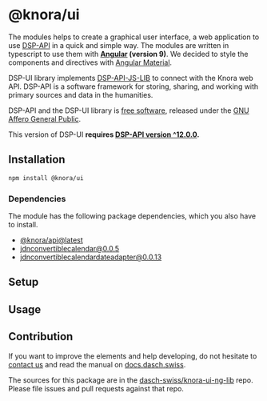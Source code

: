 # @knora/ui

The modules helps to create a graphical user interface, a web application to use [DSP-API](https://api.knora.org) in a quick and simple way. The modules are written in typescript to use them with **[Angular](https://angular.io) (version 9)**. We decided to style the components and directives with [Angular Material](https://material.angular.io).

DSP-UI library implements [DSP-API-JS-LIB](https://www.npmjs.com/package/@knora/api) to connect with the Knora web API. DSP-API is a software framework for storing, sharing, and working with primary sources and data in the humanities.

DSP-API and the DSP-UI library is [free software](http://www.gnu.org/philosophy/free-sw.en.html), released under the [GNU Affero General Public](http://www.gnu.org/licenses/agpl-3.0.en.html).

This version of DSP-UI **requires [DSP-API version ^12.0.0](https://github.com/dasch-swiss/knora-api/releases/tag/v12.0.0).**

## Installation

```bash
npm install @knora/ui
```

### Dependencies

The module has the following package dependencies, which you also have to install.

- [@knora/api@latest](https://www.npmjs.com/package/@knora/api)
- [jdnconvertiblecalendar@0.0.5](https://www.npmjs.com/package/jdnconvertiblecalendar)
- [jdnconvertiblecalendardateadapter@0.0.13](https://www.npmjs.com/package/jdnconvertiblecalendardateadapter)

## Setup

<!-- TODO: copy configuration from @knora/core -->

## Usage
<!-- TODO: add the modules to app.modules and use them as usual  -->

## Contribution

If you want to improve the elements and help developing, do not hesitate to [contact us](https://dasch.swiss/team) and read the manual on [docs.dasch.swiss](https://docs.dasch.swiss/developers/knora-ui/contribution/).

The sources for this package are in the [dasch-swiss/knora-ui-ng-lib](https://github.com/dasch-swiss/knora-ui-ng-lib) repo. Please file issues and pull requests against that repo.

